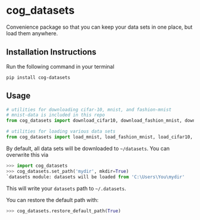 # cog_datasets

Convenience package so that you can keep your data sets in one place, but load them anywhere.

## Installation Instructions
Run the following command in your terminal

```shell
pip install cog-datasets
```

## Usage
```python
# utilities for downloading cifar-10, mnist, and fashion-mnist
# mnist-data is included in this repo
from cog_datasets import download_cifar10, download_fashion_mnist, download_mnist

# utilities for loading various data sets
from cog_datasets import load_mnist, load_fashion_mnist, load_cifar10, ToyData
```

By default, all data sets will be downloaded to `~/datasets`. You can overwrite this via

```python
>>> import cog_datasets
>>> cog_datasets.set_path('mydir', mkdir=True)
`datasets module: datasets will be loaded from 'C:\Users\You\mydir'
```

This will write your `datasets` path to `~/.datasets`.

You can restore the default path with:

```python
>>> cog_datasets.restore_default_path(True)
```

